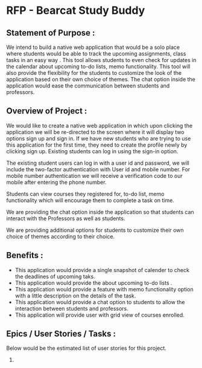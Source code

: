 
# RFP - Bearcat Study Buddy

## Statement of Purpose :

 We intend to build a native web application that would be a solo place where students would be able to track the upcoming assignments, class tasks in an easy way . This tool allows students to even check for updates in the calendar about upcoming to-do lists, memo functionality. This tool will also provide the flexibility for the students to customize the look of the application based on their own choice of themes. The chat option inside the application would ease the communication between students and professors.
 
 
 ## Overview of Project :
 
 We would like to create a native web application in which upon clicking the application we will be re-directed to the screen where it will display two options sign up and sign in. If we have new students who are trying to use this application for the first time, they need to create the profile newly by clicking sign up. Existing students can log in using the sign-in option.

The existing student users can log in with a user id and password, we will include the two-factor authentication with User id and mobile number. For mobile number authentication we will receive a verification code to our mobile after entering the phone number.

Students can view courses they registered for, to-do list, memo functionality which will encourage them to complete a task on time.

We are providing the chat option inside the application so that students can interact with the Professors as well as students.

We are providing additional options for students to customize their own choice of themes according to their choice.

## Benefits :

* This application would provide a single snapshot of calender to check the deadlines of upcoming taks.
* This application would provide the about upcoming to-do lists .
* This application would provide a feature with memo functionality option with a little description on the details of the task.
* This application would provide a chat option to students to allow the interaction between students and professors.
* This application will provide user with grid view of courses enrolled. 

## Epics / User Stories / Tasks :

Below would be the estimated list of user stories for this project.

1)
